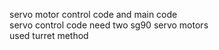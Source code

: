 servo motor control code and main code \
servo control code need two sg90 servo motors\
used turret method
